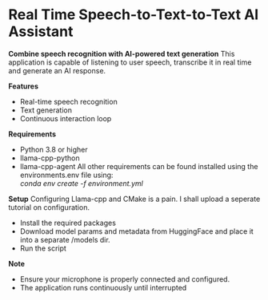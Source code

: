 # Real Time Speech-to-Text-to-Text AI Assistant

**Combine speech recognition with AI-powered text generation**
This application is capable of listening to user speech, transcribe it in real time and generate an AI response. 

**Features**
- Real-time speech recognition
- Text generation
- Continuous interaction loop

**Requirements**
- Python 3.8 or higher
- llama-cpp-python
- llama-cpp-agent
All other requirements can be found installed using the environments.env file using: <br>
*conda env create -f environment.yml*

**Setup**
Configuring Llama-cpp and CMake is a pain. I shall upload a seperate tutorial on configuration.
- Install the required packages
-  Download model params and metadata from HuggingFace and place it into a separate /models dir. 
-  Run the script

**Note**
- Ensure your microphone is properly connected and configured.
- The application runs continuously until interrupted
